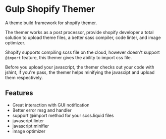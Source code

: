# Gulp Shopify Themer
A theme build framework for shopify themer.

The themer works as a post processor, provide shopify developer a total solution to upload theme files, a better sass compiler, code linter, and image optimizer.

Shopify supports compiling scss file on the cloud, however doesn't support `@import` feature, this themer gives the ability to import css file.

Before you upload your javascript, the themer checks out your code with jshint, if you're pass, the themer helps minifying the javascipt and upload them respectively.

## Features
* Great interaction with GUI notification
* Better error msg and handler 
* support @import method for your scss.liquid files
* javascript linter
* javascript minifier
* image optimizer
